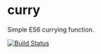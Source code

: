 # curry
Simple ES6 currying function.

[![Build Status](https://travis-ci.org/rikbrowning/curry.svg?branch=master)](https://travis-ci.org/rikbrowning/curry)

